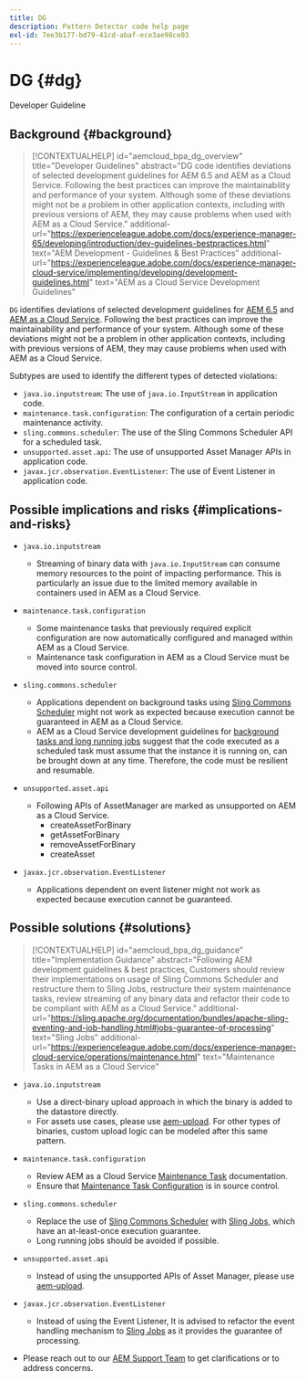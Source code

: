 ```yaml
---
title: DG
description: Pattern Detector code help page
exl-id: 7ee3b177-bd79-41cd-abaf-ece3ae98ce03
---
```

# DG {#dg}

Developer Guideline

## Background {#background}

>[!CONTEXTUALHELP]
>id="aemcloud_bpa_dg_overview"
>title="Developer Guidelines"
>abstract="DG code identifies deviations of selected development guidelines for AEM 6.5 and AEM as a Cloud Service. Following the best practices can improve the maintainability and performance of your system. Although some of these deviations might not be a problem in other application contexts, including with previous versions of AEM, they may cause problems when used with AEM as a Cloud Service."
>additional-url="https://experienceleague.adobe.com/docs/experience-manager-65/developing/introduction/dev-guidelines-bestpractices.html" text="AEM Development - Guidelines & Best Practices"
>additional-url="https://experienceleague.adobe.com/docs/experience-manager-cloud-service/implementing/developing/development-guidelines.html" text="AEM as a Cloud Service Development Guidelines"


`DG` identifies deviations of selected development guidelines for [AEM 6.5](https://experienceleague.adobe.com/docs/experience-manager-65/developing/introduction/dev-guidelines-bestpractices.html) and [AEM as a Cloud Service](https://experienceleague.adobe.com/docs/experience-manager-cloud-service/implementing/developing/development-guidelines.html). Following the best practices can improve the maintainability and performance of your system. Although some of these deviations might not be a problem in other application contexts, including with previous versions of AEM, they may cause problems when used with AEM as a Cloud Service.

Subtypes are used to identify the different types of detected violations:

* `java.io.inputstream`: The use of `java.io.InputStream` in application code.
* `maintenance.task.configuration`: The configuration of a certain periodic maintenance activity.
* `sling.commons.scheduler`: The use of the Sling Commons Scheduler API for a scheduled task.
* `unsupported.asset.api`: The use of unsupported Asset Manager APIs in application code.
* `javax.jcr.observation.EventListener`: The use of Event Listener in application code.

## Possible implications and risks {#implications-and-risks}

* `java.io.inputstream`
  * Streaming of binary data with `java.io.InputStream` can consume memory resources to the point of impacting performance. This is particularly an issue due to the limited memory available in containers used in AEM as a Cloud Service.

* `maintenance.task.configuration`
  * Some maintenance tasks that previously required explicit configuration are now automatically configured and managed within AEM as a Cloud Service.
  * Maintenance task configuration in AEM as a Cloud Service must be moved into source control.

* `sling.commons.scheduler`
  * Applications dependent on background tasks using [Sling Commons Scheduler](https://sling.apache.org/documentation/bundles/scheduler-service-commons-scheduler.html) might not work as expected because execution cannot be guaranteed in AEM as a Cloud Service.
  * AEM as a Cloud Service development guidelines for [background tasks and long running jobs](https://experienceleague.adobe.com/docs/experience-manager-cloud-service/implementing/developing/development-guidelines.html#background-tasks-and-long-running-jobs) suggest that the code executed as a scheduled task must assume that the instance it is running on, can be brought down at any time. Therefore, the code must be resilient and resumable.

* `unsupported.asset.api`
  * Following APIs of AssetManager are marked as unsupported on AEM as a Cloud Service.
    * createAssetForBinary
    * getAssetForBinary
    * removeAssetForBinary
    * createAsset

* `javax.jcr.observation.EventListener`
  * Applications dependent on event listener might not work as expected because execution cannot be guaranteed.


## Possible solutions {#solutions}

>[!CONTEXTUALHELP]
>id="aemcloud_bpa_dg_guidance"
>title="Implementation Guidance"
>abstract="Following AEM development guidelines & best practices, Customers should review their implementations on usage of Sling Commons Scheduler and restructure them to Sling Jobs, restructure their system maintenance tasks, review streaming of any binary data and refactor their code to be compliant with AEM as a Cloud Service."
>additional-url="https://sling.apache.org/documentation/bundles/apache-sling-eventing-and-job-handling.html#jobs-guarantee-of-processing" text="Sling Jobs"
>additional-url="https://experienceleague.adobe.com/docs/experience-manager-cloud-service/operations/maintenance.html" text="Maintenance Tasks in AEM as a Cloud Service"

* `java.io.inputstream`
  * Use a direct-binary upload approach in which the binary is added to the datastore directly.
  * For assets use cases, please use [aem-upload](https://github.com/adobe/aem-upload). For other types of binaries, custom upload logic can be modeled after this same pattern.

* `maintenance.task.configuration`
  * Review AEM as a Cloud Service [Maintenance Task](https://experienceleague.adobe.com/docs/experience-manager-cloud-service/operations/maintenance.html) documentation.
  * Ensure that [Maintenance Task Configuration](https://experienceleague.adobe.com/docs/experience-manager-cloud-service/implementing/deploying/overview.html#maintenance-tasks-configuration-in-source-control) is in source control.

* `sling.commons.scheduler`
  * Replace the use of [Sling Commons Scheduler](https://sling.apache.org/documentation/bundles/scheduler-service-commons-scheduler.html) with [Sling Jobs](https://sling.apache.org/documentation/bundles/apache-sling-eventing-and-job-handling.html#jobs-guarantee-of-processing), which have an at-least-once execution guarantee.
  * Long running jobs should be avoided if possible.

* `unsupported.asset.api`
  * Instead of using the unsupported APIs of Asset Manager, please use [aem-upload](https://github.com/adobe/aem-upload).

* `javax.jcr.observation.EventListener`
  * Instead of using the Event Listener, It is advised to refactor the event handling mechanism to [Sling Jobs](https://sling.apache.org/documentation/bundles/apache-sling-eventing-and-job-handling.html#jobs-guarantee-of-processing) as it provides the guarantee of processing.
* Please reach out to our [AEM Support Team](https://helpx.adobe.com/enterprise/using/support-for-experience-cloud.html) to get clarifications or to address concerns.
